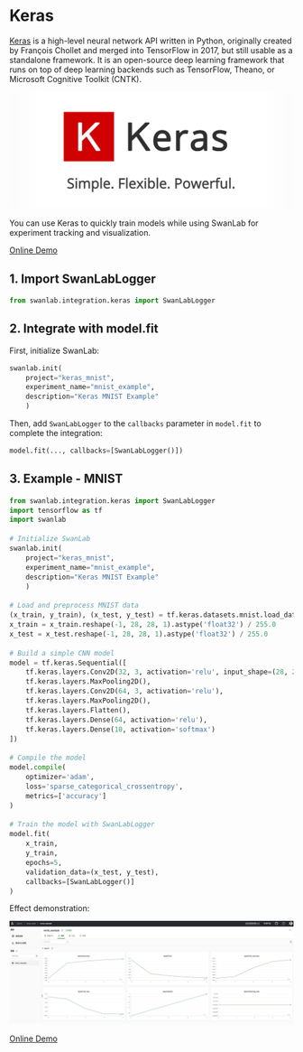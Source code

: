 # Keras

[Keras](https://keras.io/) is a high-level neural network API written in Python, originally created by François Chollet and merged into TensorFlow in 2017, but still usable as a standalone framework. It is an open-source deep learning framework that runs on top of deep learning backends such as TensorFlow, Theano, or Microsoft Cognitive Toolkit (CNTK).

![keras-image](/assets/ig-keras-1.png)

You can use Keras to quickly train models while using SwanLab for experiment tracking and visualization.

[Online Demo](https://swanlab.cn/@ZeyiLin/keras_mnist/runs/9gzx3m1ga2q2xb6t6ekxb/chart)

## 1. Import SwanLabLogger

```python
from swanlab.integration.keras import SwanLabLogger
```

## 2. Integrate with model.fit

First, initialize SwanLab:

```python
swanlab.init(
    project="keras_mnist",
    experiment_name="mnist_example",
    description="Keras MNIST Example"
    )
```

Then, add `SwanLabLogger` to the `callbacks` parameter in `model.fit` to complete the integration:

```python
model.fit(..., callbacks=[SwanLabLogger()])
```

## 3. Example - MNIST

```python
from swanlab.integration.keras import SwanLabLogger
import tensorflow as tf
import swanlab

# Initialize SwanLab
swanlab.init(
    project="keras_mnist",
    experiment_name="mnist_example",
    description="Keras MNIST Example"
    )

# Load and preprocess MNIST data
(x_train, y_train), (x_test, y_test) = tf.keras.datasets.mnist.load_data()
x_train = x_train.reshape(-1, 28, 28, 1).astype('float32') / 255.0
x_test = x_test.reshape(-1, 28, 28, 1).astype('float32') / 255.0

# Build a simple CNN model
model = tf.keras.Sequential([
    tf.keras.layers.Conv2D(32, 3, activation='relu', input_shape=(28, 28, 1)),
    tf.keras.layers.MaxPooling2D(),
    tf.keras.layers.Conv2D(64, 3, activation='relu'),
    tf.keras.layers.MaxPooling2D(),
    tf.keras.layers.Flatten(),
    tf.keras.layers.Dense(64, activation='relu'),
    tf.keras.layers.Dense(10, activation='softmax')
])

# Compile the model
model.compile(
    optimizer='adam',
    loss='sparse_categorical_crossentropy',
    metrics=['accuracy']
)

# Train the model with SwanLabLogger
model.fit(
    x_train, 
    y_train,
    epochs=5,
    validation_data=(x_test, y_test),
    callbacks=[SwanLabLogger()]
)
```

Effect demonstration:

![keras-image](/assets/ig-keras-2.png)

[Online Demo](https://swanlab.cn/@ZeyiLin/keras_mnist/runs/9gzx3m1ga2q2xb6t6ekxb/chart)